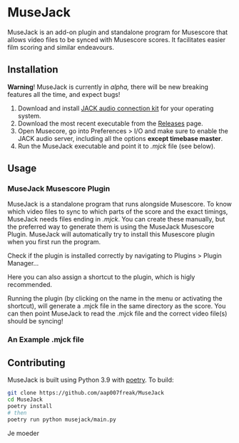 # MuseJack

MuseJack is an add-on plugin and standalone program for Musescore that allows video files to be synced with Musescore scores.
 It facilitates easier film scoring and similar endeavours.

## Installation
**Warning**! MuseJack is currently in *alpha,* there will be new breaking features all the time, and expect bugs!

1. Download and install [JACK audio connection kit](https://jackaudio.org/downloads/) for your operating system.
2. Download the most recent executable from the [Releases](https://github.com/aap007freak/MuseJack/releases) page.
3. Open Musecore, go into Preferences > I/O and make sure to enable the JACK audio server, including all the options
 **except timebase master**.
4. Run the MuseJack executable and point it to *.mjck* file (see below). 

## Usage

### MuseJack Musescore Plugin
MuseJack is a standalone program that runs alongside Musescore. To know which video files to sync to which parts of the score 
and the exact timings, MuseJack needs files ending in *.mjck*. You can create these manually, but the preferred way 
to generate them is using the MuseJack Musescore Plugin. MuseJack will automatically try to install this Musescore plugin
when you first run the program. 
 
Check if the plugin is installed correctly by navigating to Plugins > Plugin Manager...


Here you can also assign a shortcut to the plugin, which is higly recommended.


Running the plugin (by clicking on the name in the menu or activating the shortcut), will generate a .mjck file in the
same directory as the score. You can then point MuseJack to read the .mjck file and the correct video file(s) should be syncing!

### An Example .mjck file


## Contributing

MuseJack is built using Python 3.9 with [poetry](https://python-poetry.org/). To build:
```bash
git clone https://github.com/aap007freak/MuseJack
cd MuseJack
poetry install
# then
poetry run python musejack/main.py
```

Je moeder
